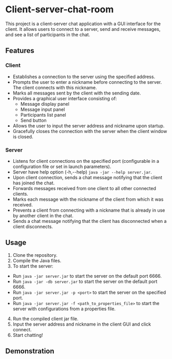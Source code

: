 # Client-server-chat-room
This project is a client-server chat application with a GUI interface for the client. It allows users to connect to a server, send and receive messages, and see a list of participants in the chat.

## Features

### Client
- Establishes a connection to the server using the specified address.
- Prompts the user to enter a nickname before connecting to the server. The client connects with this nickname.
- Marks all messages sent by the client with the sending date.
- Provides a graphical user interface consisting of:
  - Message display panel
  - Message input panel
  - Participants list panel
  - Send button
- Allows the user to input the server address and nickname upon startup.
- Gracefully closes the connection with the server when the client window is closed.

### Server
- Listens for client connections on the specified port (configurable in a configuration file
  or set in launch parameters).
- Server have help option (-h,--help) `java -jar --help server.jar`.
- Upon client connection, sends a chat message notifying that the client <nickname> has joined the chat.
- Forwards messages received from one client to all other connected clients.
- Marks each message with the nickname of the client from which it was received.
- Prevents a client from connecting with a nickname that is already in use by another client in the chat.
- Sends a chat message notifying that the client <nickname> has disconnected when a client disconnects.

## Usage

1. Clone the repository.
2. Compile the Java files.
3. To start the server:
  - Run `java -jar server.jar` to start the server on the default port 6666.
  - Run `java -jar -db server.jar` to start the server on the default port 6666.
  - Run `java -jar server.jar -p <port>` to start the server on the specified port.
  - Run `java -jar server.jar -f <path_to_properties_file>` to start the server with configurations from a properties file.
4. Run the compiled client jar file.
5. Input the server address and nickname in the client GUI and click connect.
6. Start chatting!

## Demonstration
